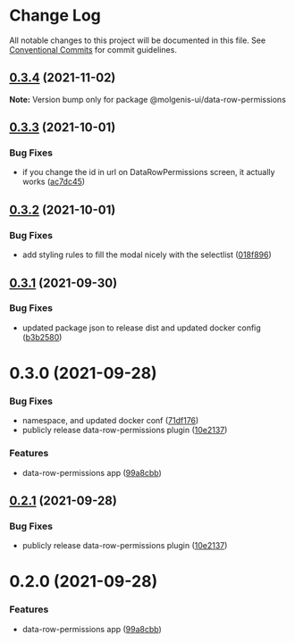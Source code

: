 # Change Log

All notable changes to this project will be documented in this file.
See [Conventional Commits](https://conventionalcommits.org) for commit guidelines.

## [0.3.4](https://github.com/molgenis/molgenis-frontend/compare/@molgenis-ui/data-row-permissions@0.3.3...@molgenis-ui/data-row-permissions@0.3.4) (2021-11-02)

**Note:** Version bump only for package @molgenis-ui/data-row-permissions





## [0.3.3](https://github.com/molgenis/molgenis-frontend/compare/@molgenis-ui/data-row-permissions@0.3.2...@molgenis-ui/data-row-permissions@0.3.3) (2021-10-01)


### Bug Fixes

* if you change the id in url on DataRowPermissions screen, it actually works ([ac7dc45](https://github.com/molgenis/molgenis-frontend/commit/ac7dc45e31e61f595367f93a99ad8c70cff743ee))





## [0.3.2](https://github.com/molgenis/molgenis-frontend/compare/@molgenis-ui/data-row-permissions@0.3.1...@molgenis-ui/data-row-permissions@0.3.2) (2021-10-01)


### Bug Fixes

* add styling rules to fill the modal nicely with the selectlist ([018f896](https://github.com/molgenis/molgenis-frontend/commit/018f896810f7f76fe569f3d9d1dcee643ed27340))





## [0.3.1](https://github.com/molgenis/molgenis-frontend/compare/@molgenis-ui/data-row-permissions@0.3.0...@molgenis-ui/data-row-permissions@0.3.1) (2021-09-30)


### Bug Fixes

* updated package json to release dist and updated docker config ([b3b2580](https://github.com/molgenis/molgenis-frontend/commit/b3b2580772ddc8c824cbbcf3f66316344cf9876f))





# 0.3.0 (2021-09-28)


### Bug Fixes

* namespace, and updated docker conf ([71df176](https://github.com/molgenis/molgenis-frontend/commit/71df17607ff2507a64ffef2f42a5ace09d294c08))
* publicly release data-row-permissions plugin ([10e2137](https://github.com/molgenis/molgenis-frontend/commit/10e21372a7a22713228cf0cca7cec1164acd0fc4))


### Features

* data-row-permissions app ([99a8cbb](https://github.com/molgenis/molgenis-frontend/commit/99a8cbbbe1e9ab283bcc82bd8b1608147514493d))





## [0.2.1](https://github.com/molgenis/molgenis-frontend/compare/data-row-permissions@0.2.0...data-row-permissions@0.2.1) (2021-09-28)


### Bug Fixes

* publicly release data-row-permissions plugin ([10e2137](https://github.com/molgenis/molgenis-frontend/commit/10e21372a7a22713228cf0cca7cec1164acd0fc4))





# 0.2.0 (2021-09-28)


### Features

* data-row-permissions app ([99a8cbb](https://github.com/molgenis/molgenis-frontend/commit/99a8cbbbe1e9ab283bcc82bd8b1608147514493d))

